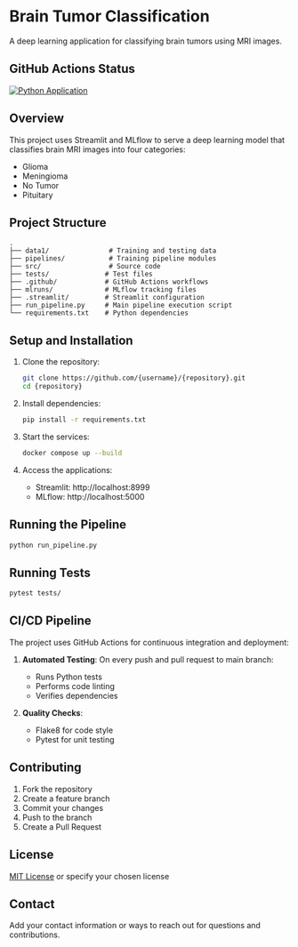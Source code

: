 # Brain Tumor Classification

A deep learning application for classifying brain tumors using MRI images.

## GitHub Actions Status
[![Python Application](https://github.com/{username}/{repository}/actions/workflows/python-app.yml/badge.svg)](https://github.com/{username}/{repository}/actions/workflows/python-app.yml)

## Overview
This project uses Streamlit and MLflow to serve a deep learning model that classifies brain MRI images into four categories:
- Glioma
- Meningioma
- No Tumor
- Pituitary

## Project Structure
```
.
├── data1/               # Training and testing data
├── pipelines/           # Training pipeline modules
├── src/                 # Source code
├── tests/              # Test files
├── .github/            # GitHub Actions workflows
├── mlruns/             # MLflow tracking files
├── .streamlit/         # Streamlit configuration
├── run_pipeline.py     # Main pipeline execution script
└── requirements.txt    # Python dependencies
```

## Setup and Installation

1. Clone the repository:
   ```bash
   git clone https://github.com/{username}/{repository}.git
   cd {repository}
   ```

2. Install dependencies:
   ```bash
   pip install -r requirements.txt
   ```

3. Start the services:
   ```bash
   docker compose up --build
   ```

4. Access the applications:
   - Streamlit: http://localhost:8999
   - MLflow: http://localhost:5000

## Running the Pipeline
```bash
python run_pipeline.py
```

## Running Tests
```bash
pytest tests/
```

## CI/CD Pipeline
The project uses GitHub Actions for continuous integration and deployment:

1. **Automated Testing**: On every push and pull request to main branch:
   - Runs Python tests
   - Performs code linting
   - Verifies dependencies

2. **Quality Checks**:
   - Flake8 for code style
   - Pytest for unit testing

## Contributing
1. Fork the repository
2. Create a feature branch
3. Commit your changes
4. Push to the branch
5. Create a Pull Request

## License
[MIT License](LICENSE) or specify your chosen license

## Contact
Add your contact information or ways to reach out for questions and contributions. 